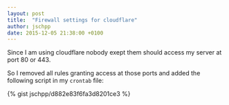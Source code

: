 ```yaml
---
layout: post
title:  "Firewall settings for cloudflare"
author: jschpp
date: 2015-12-05 21:38:00 +0100
---
```

Since I am using cloudflare nobody exept them should access my server at port 80 or 443.

So I removed all rules granting access at those ports and added the following script in my `crontab` file:

{% gist jschpp/d882e83f6fa3d8201ce3 %}
